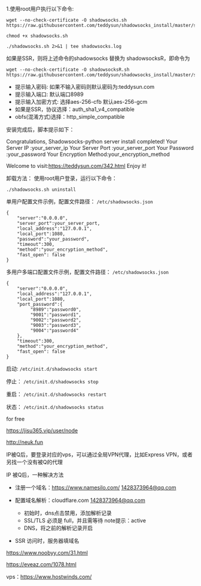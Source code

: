 1.使用root用户执行以下命令:

  
    wget --no-check-certificate -O shadowsocks.sh https://raw.githubusercontent.com/teddysun/shadowsocks_install/master/shadowsocks.sh
 
    chmod +x shadowsocks.sh
 
    ./shadowsocks.sh 2>&1 | tee shadowsocks.log
 
 如果是SSR，则将上述命令的shadowsocks  替换为  shadowsocksR，即命令为
 
    wget --no-check-certificate -O shadowsocksR.sh https://raw.githubusercontent.com/teddysun/shadowsocks_install/master/shadowsocksR.sh
 
- 提示输入密码: 如果不输入密码则默认密码为:teddysun.com
- 提示输入端口: 默认端口8989
- 提示输入加密方式: 选择aes-256-cfb 默认aes-256-gcm
- 如果是SSR，协议选择：auth_sha1_v4_compatible
- obfs(混淆方式)选择：http_simple_compatible

 
 
安装完成后，脚本提示如下：
> 
  Congratulations, Shadowsocks-python server install completed!
  Your Server IP        :your_server_ip
  Your Server Port      :your_server_port
  Your Password         :your_password
  Your Encryption Method:your_encryption_method

  Welcome to visit:https://teddysun.com/342.html
  Enjoy it!
 
 
卸载方法：
使用root用户登录，运行以下命令：
 
    ./shadowsocks.sh uninstall
    
    
单用户配置文件示例，配置文件路径： ```/etc/shadowsocks.json```
 
    {
        "server":"0.0.0.0",
        "server_port":your_server_port,
        "local_address":"127.0.0.1",
        "local_port":1080,
        "password":"your_password",
        "timeout":300,
        "method":"your_encryption_method",
        "fast_open": false
    }
 
多用户多端口配置文件示例，配置文件路径： ```/etc/shadowsocks.json```
 
    {
        "server":"0.0.0.0",
        "local_address":"127.0.0.1",
        "local_port":1080,
        "port_password":{
             "8989":"password0",
             "9001":"password1",
             "9002":"password2",
             "9003":"password3",
             "9004":"password4"
        },
        "timeout":300,
        "method":"your_encryption_method",
        "fast_open": false
    }
 
 
启动:  ```/etc/init.d/shadowsocks start```

停止： ```/etc/init.d/shadowsocks stop```

重启： ```/etc/init.d/shadowsocks restart```

状态： ```/etc/init.d/shadowsocks status```





for free

  https://jisu365.vip/user/node
  
  http://neuk.fun
  
  
  IP被Q后，要登录对应的vps，可以通过全局VPN代理，比如Express VPN，或者 另找一个没有被Q的代理
  
  
IP 被Q后，一种解决方法

- 注册一个域名：https://www.namesilo.com/    1428373964@qq.com

- 配置域名解析：cloudflare.com    1428373964@qq.com

  - 初始时，dns点击禁用，添加解析记录
  - SSL/TLS 必须是 full，并且需等待 note提示：active
  - DNS，将之前的解析记录开启
  
- SSR 访问时，服务器填域名




https://www.noobyy.com/31.html

https://eveaz.com/1078.html


vps：https://www.hostwinds.com/
